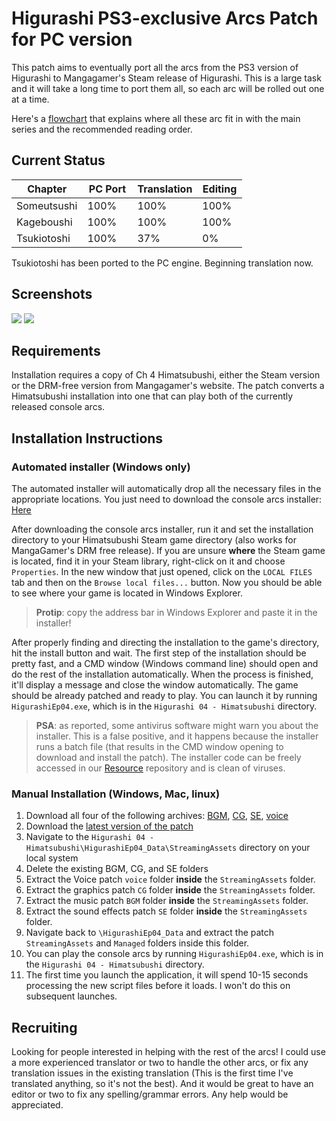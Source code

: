 # Higurashi PS3-exclusive Arcs Patch for PC version

This patch aims to eventually port all the arcs from the PS3 version of Higurashi to Mangagamer's Steam release of Higurashi.  This is a large task and it will take a long time to port them all, so each arc will be rolled out one at a time.

Here's a [flowchart](https://ibb.co/dTRmmb) that explains where all these arc fit in with the main series and the recommended reading order.

## Current Status

| Chapter     | PC Port  | Translation | Editing |
| ----------- | -------- | ----------- | ------- |
| Someutsushi | 100%     | 100%        | 100%    | 
| Kageboushi  | 100%     | 100%        | 100%    | 
| Tsukiotoshi | 100%     |  37%        |   0%    | 

Tsukiotoshi has been ported to the PC engine.  Beginning translation now.

## Screenshots

![](https://i.imgur.com/mBxKC8p.png)
![](https://i.imgur.com/A5Iym0R.png)


## Requirements
Installation requires a copy of Ch 4 Himatsubushi, either the Steam version or the DRM-free version from Mangagamer's website.  The patch converts a Himatsubushi installation into one that can play both of the currently released console arcs.

## Installation Instructions
### Automated installer (Windows only)

The automated installer will automatically drop all the necessary files in the appropriate locations.  You just need to download the console arcs installer: [Here](https://github.com/07th-mod/resources/releases/download/installer/Console.Arcs.PS3.Voice.and.Graphics.Installer.exe)

After downloading the console arcs installer, run it and set the installation directory to your Himatsubushi Steam game directory (also works for MangaGamer's DRM free release). If you are unsure **where** the Steam game is located, find it in your Steam library, right-click on it and choose ``Properties``. In the new window that just opened, click on the ``LOCAL FILES`` tab and then on the ``Browse local files...`` button. Now you should be able to see where your game is located in Windows Explorer.

> **Protip**: copy the address bar in Windows Explorer and paste it in the installer!

After properly finding and directing the installation to the game's directory, hit the install button and wait. The first step of the installation should be pretty fast, and a CMD window (Windows command line) should open and do the rest of the installation automatically. When the process is finished, it'll display a message and close the window automatically. The game should be already patched and ready to play.  You can launch it by running ``HigurashiEp04.exe``, which is in the ``Higurashi 04 - Himatsubushi`` directory.

> **PSA**: as reported, some antivirus software might warn you about the installer. This is a false positive, and it happens because the installer runs a batch file (that results in the CMD window opening to download and install the patch). The installer code can be freely accessed in our [Resource](https://github.com/07th-mod/resources) repository and is clean of viruses.

### Manual Installation (Windows, Mac, linux)

1. Download all four of the following archives:
[BGM](https://github.com/07th-mod/resources/releases/download/Nipah/ConsoleArcs-BGM.zip), [CG](https://github.com/07th-mod/resources/releases/download/Nipah/ConsoleArcs-CG.zip), [SE](https://github.com/07th-mod/resources/releases/download/Nipah/ConsoleArcs-SE.zip), [voice](https://github.com/07th-mod/resources/releases/download/Nipah/ConsoleArcs-voice.zip)
2. Download the [latest version of the patch](https://github.com/07th-mod/higurashi-console-arcs/releases/latest)
3. Navigate to the ``Higurashi 04 - Himatsubushi\HigurashiEp04_Data\StreamingAssets`` directory on your local system
4. Delete the existing BGM, CG, and SE folders
5. Extract the Voice patch ``voice`` folder **inside** the ``StreamingAssets`` folder.
6. Extract the graphics patch ``CG`` folder **inside** the ``StreamingAssets`` folder.
7. Extract the music patch ``BGM`` folder **inside** the ``StreamingAssets`` folder.
8. Extract the sound effects patch ``SE`` folder **inside** the ``StreamingAssets`` folder.
9. Navigate back to ``\HigurashiEp04_Data`` and extract the patch ``StreamingAssets`` and ``Managed`` folders inside this folder.
10. You can play the console arcs by running ``HigurashiEp04.exe``, which is in the ``Higurashi 04 - Himatsubushi`` directory.
11. The first time you launch the application, it will spend 10-15 seconds processing the new script files before it loads.  I won't do this on subsequent launches.

## Recruiting

Looking for people interested in helping with the rest of the arcs!  I could use a more experienced translator or two to handle the other arcs, or fix any translation issues in the existing translation (This is the first time I've translated anything, so it's not the best). And it would be great to have an editor or two to fix any spelling/grammar errors.  Any help would be appreciated.
